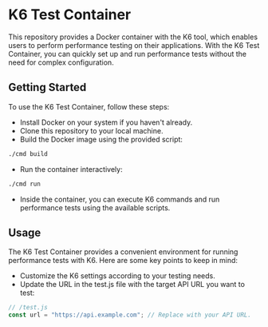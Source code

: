 # K6 Test Container

This repository provides a Docker container with the K6 tool, which enables users to perform performance testing on their applications. With the K6 Test Container, you can quickly set up and run performance tests without the need for complex configuration.

## Getting Started

To use the K6 Test Container, follow these steps:

* Install Docker on your system if you haven't already.
* Clone this repository to your local machine.
* Build the Docker image using the provided script:

```bash
./cmd build
```

* Run the container interactively:

```bash
./cmd run
```

* Inside the container, you can execute K6 commands and run performance tests using the available scripts.

## Usage

The K6 Test Container provides a convenient environment for running performance tests with K6. Here are some key points to keep in mind:

* Customize the K6 settings according to your testing needs.
* Update the URL in the test.js file with the target API URL you want to test:

```javascript
// /test.js
const url = "https://api.example.com"; // Replace with your API URL.
```

